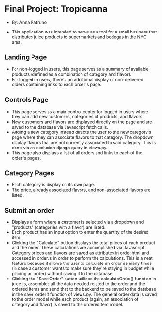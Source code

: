 # Final Project: Tropicanna
+ By: Anna Patruno

+ This application was intended to serve as a tool for a small business that distributes juice products to supermarkets and bodegas in the NYC area.

## Landing Page

+ For non-logged in users, this page serves as a summary of available products (defined as a combination of category and flavor).
+ For logged in users, there's an additional display of non-delivered orders containing links to each order's page.

## Controls Page

+ This page serves as a main control center for logged in users where they can add new customers, categories of products, and flavors.
+ New customers and flavors are displayed directly on the page and are saved to the database via Javascript fetch calls.
+ Adding a new category instead directs the user to the new category's page where they can associate flavors to that category. The dropdown display flavors that are not currently associated to said category. This is done via an exclusion django query in views.py.
+ This page also displays a list of all orders and links to each of the order's pages.

## Category Pages

+ Each category is display on its own page.
+ The price, already associated flavors, and non-associated flavors are listed.

## Submit an order

+ Displays a form where a customer is selected via a dropdown and "products" (categories with a flavor) are listed.
+ Each product has an input option to enter the quantity of the desired item.
+ Clicking the "Calculate" button displays the total prices of each product and the order. These calculations are accomplished via Javascript. Category prices and flavors are saved as attributes in order.html and accessed in order.js in order to perform the calculations. This is a neat feature because it allows the user to calculate an order as many times (in case a customer wants to make sure they're staying in budget while placing an order) without saving it to the database.
+ Clicking the "Save Order" button utilizes the calculateOrder() function in juice.js, assembles all the data needed related to the order and the ordered items and send that to the backend to be saved to the database in the save_order() function of views.py. The general order data is saved to the order model while each product (again, an association of category and flavor) is saved to the orderedItem model.

